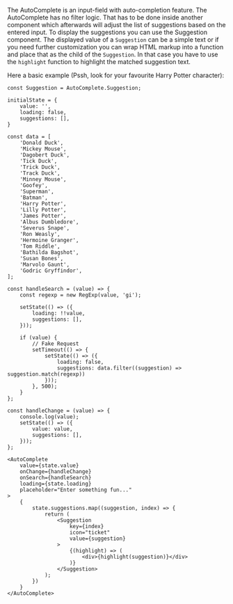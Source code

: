 The AutoComplete is an input-field with auto-completion feature. The AutoComplete has no filter logic. That has to be 
done inside another component which afterwards will adjust the list of suggestions based on the entered input. 
To display the suggestions you can use the Suggestion component. The displayed value of a `Suggestion` can be a simple 
text or if you need further customization you can wrap HTML markup into a function and place that as the child of the 
`Suggestion`. In that case you have to use the `highlight` function to highlight the matched suggestion text.

Here a basic example (Pssh, look for your favourite Harry Potter character):

```
const Suggestion = AutoComplete.Suggestion;

initialState = {
    value: '',
    loading: false,
    suggestions: [],
}

const data = [
    'Donald Duck',
    'Mickey Mouse',
    'Dagobert Duck',
    'Tick Duck',
    'Trick Duck',
    'Track Duck',
    'Minney Mouse',
    'Goofey',
    'Superman',
    'Batman',
    'Harry Potter',
    'Lilly Potter',
    'James Potter',
    'Albus Dumbledore',
    'Severus Snape',
    'Ron Weasly',
    'Hermoine Granger',
    'Tom Riddle',
    'Bathilda Bagshot',
    'Susan Bones',
    'Marvolo Gaunt',
    'Godric Gryffindor',
];

const handleSearch = (value) => {
    const regexp = new RegExp(value, 'gi');

    setState(() => ({
        loading: !!value,
        suggestions: [],
    }));
    
    if (value) {
        // Fake Request
        setTimeout(() => {
            setState(() => ({
                loading: false,
                suggestions: data.filter((suggestion) => suggestion.match(regexp))
            }));
        }, 500);
    }
};

const handleChange = (value) => {
    console.log(value);
    setState(() => ({
        value: value,
        suggestions: [],
    }));
};

<AutoComplete
    value={state.value}
    onChange={handleChange}
    onSearch={handleSearch}
    loading={state.loading}
    placeholder="Enter something fun..."
>
    {
        state.suggestions.map((suggestion, index) => {
            return (
                <Suggestion
                    key={index}
                    icon="ticket"
                    value={suggestion}
                >
                    {(highlight) => (
                        <div>{highlight(suggestion)}</div>
                    )}
                </Suggestion>
            );
        })
    }
</AutoComplete>
```
